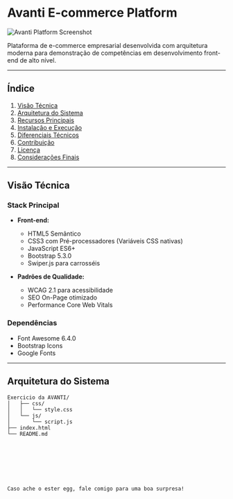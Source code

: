 # Avanti E-commerce Platform

![Avanti Platform Screenshot](./preview.jpg) <!-- Adicione uma imagem real do projeto -->

Plataforma de e-commerce empresarial desenvolvida com arquitetura moderna para demonstração de competências em desenvolvimento front-end de alto nível.

---

## Índice
1. [Visão Técnica](#visão-técnica)
2. [Arquitetura do Sistema](#arquitetura-do-sistema)
3. [Recursos Principais](#recursos-principais)
4. [Instalação e Execução](#instalação-e-execução)
5. [Diferenciais Técnicos](#diferenciais-técnicos)
6. [Contribuição](#contribuição)
7. [Licença](#licença)
8. [Considerações Finais](#considerações-finais)

---

## Visão Técnica

### Stack Principal
- **Front-end:**
  - HTML5 Semântico
  - CSS3 com Pré-processadores (Variáveis CSS nativas)
  - JavaScript ES6+
  - Bootstrap 5.3.0
  - Swiper.js para carrosséis

- **Padrões de Qualidade:**
  - WCAG 2.1 para acessibilidade
  - SEO On-Page otimizado
  - Performance Core Web Vitals

### Dependências
- Font Awesome 6.4.0
- Bootstrap Icons
- Google Fonts

---

## Arquitetura do Sistema

```plaintext
Exercicio da AVANTI/
│   ├── css/
│   │   └── style.css       
│   └── js/
│       └── script.js       
├── index.html              
└── README.md             








Caso ache o ester egg, fale comigo para uma boa surpresa!           

